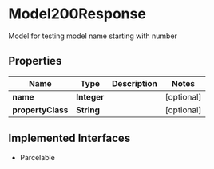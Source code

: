 

# Model200Response

Model for testing model name starting with number

## Properties

| Name | Type | Description | Notes |
|------------ | ------------- | ------------- | -------------|
|**name** | **Integer** |  |  [optional] |
|**propertyClass** | **String** |  |  [optional] |


## Implemented Interfaces

* Parcelable



